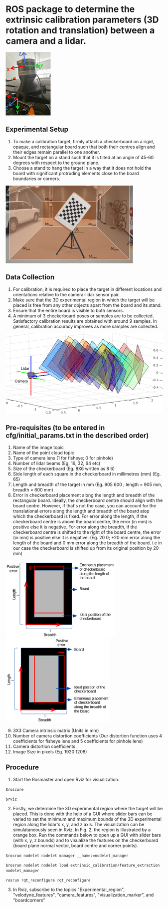 # ROS package to determine the extrinsic calibration parameters (3D rotation and translation) between a camera and a lidar.

![alt text](img/sensors.png "Sensor setup")

## Experimental Setup
1. To make a calibration target, firmly attach a checkerboard on a rigid, opaque, and rectangular board such that both their centres align and their edges remain parallel to one another.
2. Mount the target on a stand such that it is tilted at an angle of 45-60 degrees with respect to the ground plane. 
3. Choose a stand to hang the target in a way that it does not hold the board with significant protruding elements close to the board boundaries or corners.

![alt text](img/Experimental_area.png "Experimental Setup")

## Data Collection
1. For calibration, it is required to place the target in different locations and orientations relative to the camera-lidar sensor pair.
2. Make sure that the 3D experimental region in which the target will be placed is free from any other objects apart from the board and its stand. 
3. Ensure that the entire board is visible to both sensors. 
3. A minimum of 3 checkerboard poses or samples are to be collected. Satisfactory calibration results are obtained with around 9 samples. 
In general, calibration accuracy improves as more samples are collected.

![alt text](img/Checker.png "checkerboard poses")

## Pre-requisites (to be entered in cfg/initial_params.txt in the described order)
1. Name of the image topic 
2. Name of the point cloud topic 
3. Type of camera lens (1 for fisheye; 0 for pinhole)
4. Number of lidar beams (Eg. 16, 32, 64 etc)
5. Size of the checkerboard (Eg. 8X6 written as 8 6)
6. Side length of each square in the checkerboard in millimetres (mm) (Eg. 65)
7. Length and breadth of the target in mm (Eg. 905 600 ; length = 905 mm, breadth = 600 mm)
8. Error in checkerboard placement along the length and breadth of the rectangular board. 
Ideally, the checkerboard centre should align with the board centre. However, if that's not the case, you can account for the translational errors along the length 
and breadth of the board atop which the checkerboard is fixed. 
For error along the length, if the checkerboard centre is above the board centre, the error (in mm) is positive else it is negative.
For error along the breadth, if the checkerboard centre is shifted to the right of the board centre, the error (in mm) is positive else it is negative. 
(Eg. 20 0; +20 mm error along the length of the board and 0 mm error along the breadth of the board. i.e in our case the checkerboard is shifted up from its 
original position by 20 mm)

![alt text](img/positive_length.png "Experimental Setup")
![alt text](img/xpositive.png "Experimental Setup")

9. 3X3 Camera intrinsic matrix (Units in mm)
10. Number of camera distortion coefficients (Our distortion function uses 4 coefficients for fisheye lens and 5 coefficients for pinhole lens)
11. Camera distortion coefficients
12. Image Size in pixels (Eg. 1920 1208)

## Procedure 
1. Start the Rosmaster and open Rviz for visualization. 

`$roscore`

`$rviz`


2. Firstly, we determine the 3D experimental region where the target will be placed. This is done with the help of a GUI where slider bars can be varied to 
set the minimum and maximum bounds of the 3D experimental region along the lidar's x, y, and z axis. The visualization can be simulataneously seen in Rviz.
In Fig. 2, the region is illustrated by a orange box.
Run the commands below to open up a GUI with slider bars (with x, y, z bounds) and to visualize the features on the checkerboard (board plane normal vector, 
board centre and corner points).  

`$rosrun nodelet nodelet manager __name:=nodelet_manager`

`$rosrun nodelet nodelet load extrinsic_calibration/feature_extraction nodelet_manager`

`rosrun rqt_reconfigure rqt_reconfigure`

3. In Rviz, subscribe to the topics "Experimental_region", "velodyne_features", "camera_features", "visualization_marker", and "boardcorners"



